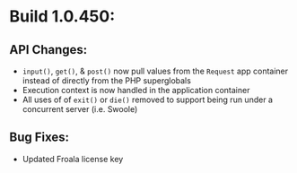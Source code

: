 # Build 1.0.450:

## API Changes:
- `input()`, `get()`, & `post()` now pull values from the `Request` app container instead of directly from the PHP superglobals
- Execution context is now handled in the application container
- All uses of of `exit()` or `die()` removed to support being run under a concurrent server (i.e. Swoole)

## Bug Fixes:
- Updated Froala license key